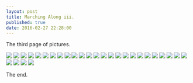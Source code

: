```yaml
---
layout: post
title: Marching Along iii.
published: true
date: 2016-02-27 22:28:00
---
```


The third page of pictures.

![](https://dl.dropboxusercontent.com/u/72656879/Theo/Sets22Favorites/DSCF12211.JPG)
![](https://dl.dropboxusercontent.com/u/72656879/Theo/Sets22Favorites/DSCF12221.JPG)
![](https://dl.dropboxusercontent.com/u/72656879/Theo/Sets22Favorites/DSCF12240.JPG)
![](https://dl.dropboxusercontent.com/u/72656879/Theo/Sets22Favorites/DSCF12261.JPG)
![](https://dl.dropboxusercontent.com/u/72656879/Theo/Sets22Favorites/DSCF12289.JPG)
![](https://dl.dropboxusercontent.com/u/72656879/Theo/Sets22Favorites/DSCF12325.JPG)
![](https://dl.dropboxusercontent.com/u/72656879/Theo/Sets22Favorites/DSCF12328.JPG)
![](https://dl.dropboxusercontent.com/u/72656879/Theo/Sets22Favorites/DSCF12340.JPG)
![](https://dl.dropboxusercontent.com/u/72656879/Theo/Sets22Favorites/DSCF12345.JPG)
![](https://dl.dropboxusercontent.com/u/72656879/Theo/Sets22Favorites/DSCF12376.JPG)
![](https://dl.dropboxusercontent.com/u/72656879/Theo/Sets22Favorites/DSCF12402.JPG)
![](https://dl.dropboxusercontent.com/u/72656879/Theo/Sets22Favorites/DSCF12416.JPG)
![](https://dl.dropboxusercontent.com/u/72656879/Theo/Sets22Favorites/DSCF12423.JPG)
![](https://dl.dropboxusercontent.com/u/72656879/Theo/Sets22Favorites/DSCF12473.JPG)
![](https://dl.dropboxusercontent.com/u/72656879/Theo/Sets22Favorites/DSCF12485.JPG)
![](https://dl.dropboxusercontent.com/u/72656879/Theo/Sets22Favorites/DSCF12501.JPG)
![](https://dl.dropboxusercontent.com/u/72656879/Theo/Sets22Favorites/DSCF12523.JPG)
![](https://dl.dropboxusercontent.com/u/72656879/Theo/Sets22Favorites/DSCF12525.JPG)
![](https://dl.dropboxusercontent.com/u/72656879/Theo/Sets22Favorites/DSCF12534.JPG)
![](https://dl.dropboxusercontent.com/u/72656879/Theo/Sets22Favorites/DSCF12564.JPG)
![](https://dl.dropboxusercontent.com/u/72656879/Theo/Sets22Favorites/DSCF12573.JPG)
![](https://dl.dropboxusercontent.com/u/72656879/Theo/Sets22Favorites/DSCF12596.JPG)
![](https://dl.dropboxusercontent.com/u/72656879/Theo/Sets22Favorites/DSCF12662.JPG)
![](https://dl.dropboxusercontent.com/u/72656879/Theo/Sets22Favorites/DSCF12696.JPG)
![](https://dl.dropboxusercontent.com/u/72656879/Theo/Sets22Favorites/DSCF12719.JPG)
![](https://dl.dropboxusercontent.com/u/72656879/Theo/Sets22Favorites/DSCF12747.JPG)
![](https://dl.dropboxusercontent.com/u/72656879/Theo/Sets22Favorites/DSCF12748.JPG)
![](https://dl.dropboxusercontent.com/u/72656879/Theo/Sets22Favorites/DSCF12749.JPG)
![](https://dl.dropboxusercontent.com/u/72656879/Theo/Sets22Favorites/DSCF12781.JPG)

The end.
